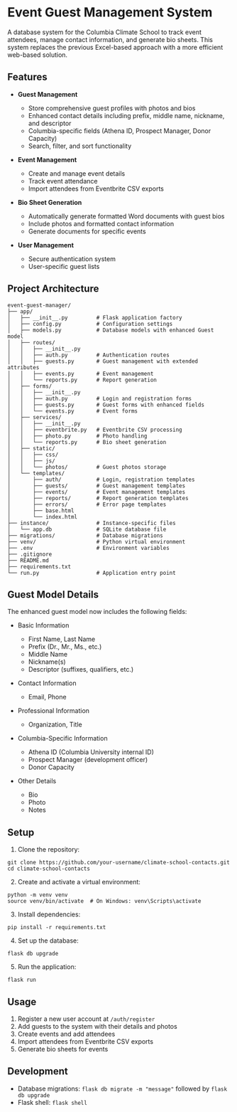 # Event Guest Management System

A database system for the Columbia Climate School to track event attendees, manage contact information, and generate bio sheets. This system replaces the previous Excel-based approach with a more efficient web-based solution.

## Features

- **Guest Management**
  - Store comprehensive guest profiles with photos and bios
  - Enhanced contact details including prefix, middle name, nickname, and descriptor
  - Columbia-specific fields (Athena ID, Prospect Manager, Donor Capacity)
  - Search, filter, and sort functionality

- **Event Management**
  - Create and manage event details
  - Track event attendance
  - Import attendees from Eventbrite CSV exports

- **Bio Sheet Generation**
  - Automatically generate formatted Word documents with guest bios
  - Include photos and formatted contact information
  - Generate documents for specific events

- **User Management**
  - Secure authentication system
  - User-specific guest lists

## Project Architecture

```
event-guest-manager/
├── app/
│   ├── __init__.py         # Flask application factory
│   ├── config.py           # Configuration settings
│   ├── models.py           # Database models with enhanced Guest model
│   ├── routes/
│   │   ├── __init__.py
│   │   ├── auth.py         # Authentication routes
│   │   ├── guests.py       # Guest management with extended attributes
│   │   ├── events.py       # Event management
│   │   └── reports.py      # Report generation
│   ├── forms/
│   │   ├── __init__.py
│   │   ├── auth.py         # Login and registration forms
│   │   ├── guests.py       # Guest forms with enhanced fields
│   │   └── events.py       # Event forms
│   ├── services/
│   │   ├── __init__.py
│   │   ├── eventbrite.py   # Eventbrite CSV processing
│   │   ├── photo.py        # Photo handling
│   │   └── reports.py      # Bio sheet generation
│   ├── static/
│   │   ├── css/
│   │   ├── js/
│   │   └── photos/         # Guest photos storage
│   └── templates/
│       ├── auth/           # Login, registration templates
│       ├── guests/         # Guest management templates
│       ├── events/         # Event management templates
│       ├── reports/        # Report generation templates
│       ├── errors/         # Error page templates
│       ├── base.html
│       └── index.html
├── instance/               # Instance-specific files
│   └── app.db              # SQLite database file
├── migrations/             # Database migrations
├── venv/                   # Python virtual environment
├── .env                    # Environment variables
├── .gitignore
├── README.md
├── requirements.txt
└── run.py                  # Application entry point
```

## Guest Model Details

The enhanced guest model now includes the following fields:

- Basic Information
  - First Name, Last Name
  - Prefix (Dr., Mr., Ms., etc.)
  - Middle Name
  - Nickname(s)
  - Descriptor (suffixes, qualifiers, etc.)

- Contact Information
  - Email, Phone

- Professional Information
  - Organization, Title

- Columbia-Specific Information
  - Athena ID (Columbia University internal ID)
  - Prospect Manager (development officer)
  - Donor Capacity
  
- Other Details
  - Bio
  - Photo
  - Notes

## Setup

1. Clone the repository:
```
git clone https://github.com/your-username/climate-school-contacts.git
cd climate-school-contacts
```

2. Create and activate a virtual environment:
```
python -m venv venv
source venv/bin/activate  # On Windows: venv\Scripts\activate
```

3. Install dependencies:
```
pip install -r requirements.txt
```

4. Set up the database:
```
flask db upgrade
```

5. Run the application:
```
flask run
```

## Usage

1. Register a new user account at `/auth/register`
2. Add guests to the system with their details and photos
3. Create events and add attendees
4. Import attendees from Eventbrite CSV exports
5. Generate bio sheets for events

## Development

- Database migrations: `flask db migrate -m "message"` followed by `flask db upgrade`
- Flask shell: `flask shell`